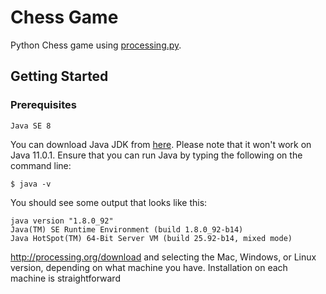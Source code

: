 # Chess Game

Python Chess game using [processing.py](https://py.processing.org/).

## Getting Started

### Prerequisites

```
Java SE 8
```

You can download Java JDK from [here](https://www.oracle.com/technetwork/java/javase/downloads/index.html). Please note that it won't work on Java 11.0.1. Ensure that you can run Java by typing the following on the command line:

```
$ java -v
```

You should see some output that looks like this:

```
java version "1.8.0_92"
Java(TM) SE Runtime Environment (build 1.8.0_92-b14)
Java HotSpot(TM) 64-Bit Server VM (build 25.92-b14, mixed mode)
```

http://processing.org/download and selecting the Mac, Windows, or Linux version, depending on what machine you have. Installation on each machine is straightforward
